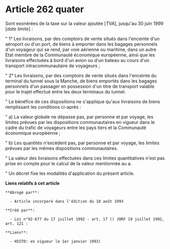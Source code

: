 # Article 262 quater

Sont exonérées de la taxe sur la valeur ajoutée [*TVA*], jusqu'au 30 juin 1999 [*date limite*] :

" 1° Les livraisons, par des comptoirs de vente situés dans l'enceinte d'un aéroport ou d'un port, de biens à emporter dans
les bagages personnels d'un voyageur qui se rend, par voie aérienne ou maritime, dans un autre Etat membre de la Communauté
économique européenne, ainsi que les livraisons effectuées à bord d'un avion ou d'un bateau au cours d'un transport
intracommunautaire de voyageurs ;

" 2° Les livraisons, par des comptoirs de vente situés dans l'enceinte du terminal du tunnel sous la Manche, de biens
emportés dans les bagages personnels d'un passager en possession d'un titre de transport valable pour le trajet effectué
entre les deux terminaux du tunnel.

" Le bénéfice de ces dispositions ne s'applique qu'aux livraisons de biens remplissant les conditions ci-après :

" a) La valeur globale ne dépasse pas, par personne et par voyage, les limites prévues par les dispositions communautaires en
vigueur dans le cadre du trafic de voyageurs entre les pays tiers et la Communauté économique européenne ;

" b) Les quantités n'excèdent pas, par personne et par voyage, les limites prévues par les mêmes dispositions communautaires.

" La valeur des livraisons effectuées dans ces limites quantitatives n'est pas prise en compte pour le calcul de la valeur
mentionnée au a.

" Un décret fixe les modalités d'application du présent article.

**Liens relatifs à cet article**

	**Abrogé par**:

	  - Article incorporé dans l'édition du 18 août 1993

	**Créé par**:

	  - Loi n°92-677 du 17 juillet 1992 - art. 17 () JORF 19 juillet 1992, art. 121 :

	**Liens**:

	  - HISTO: en vigueur le 1er janvier 1993)
